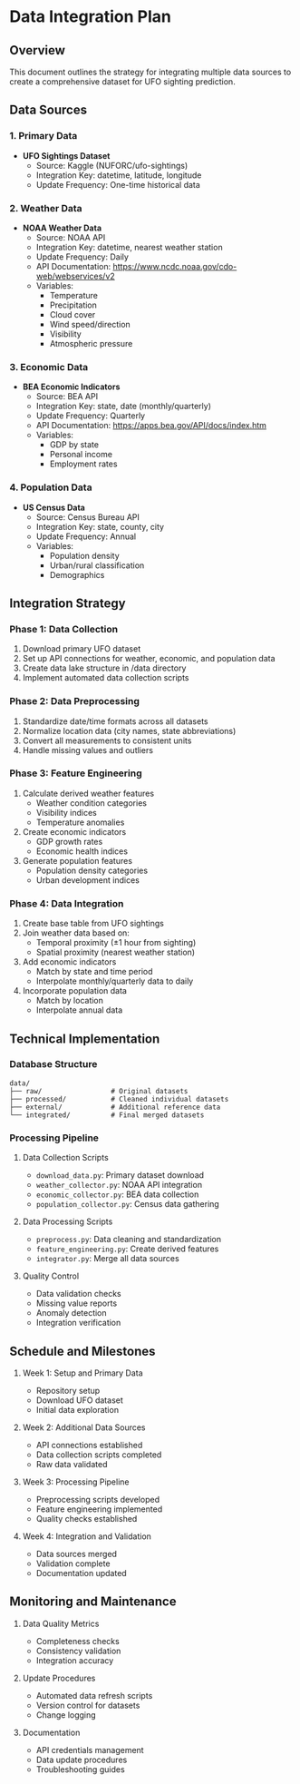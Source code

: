# Data Integration Plan

## Overview
This document outlines the strategy for integrating multiple data sources to create a comprehensive dataset for UFO sighting prediction.

## Data Sources

### 1. Primary Data
- **UFO Sightings Dataset**
  - Source: Kaggle (NUFORC/ufo-sightings)
  - Integration Key: datetime, latitude, longitude
  - Update Frequency: One-time historical data

### 2. Weather Data
- **NOAA Weather Data**
  - Source: NOAA API
  - Integration Key: datetime, nearest weather station
  - Update Frequency: Daily
  - API Documentation: https://www.ncdc.noaa.gov/cdo-web/webservices/v2
  - Variables:
    - Temperature
    - Precipitation
    - Cloud cover
    - Wind speed/direction
    - Visibility
    - Atmospheric pressure

### 3. Economic Data
- **BEA Economic Indicators**
  - Source: BEA API
  - Integration Key: state, date (monthly/quarterly)
  - Update Frequency: Quarterly
  - API Documentation: https://apps.bea.gov/API/docs/index.htm
  - Variables:
    - GDP by state
    - Personal income
    - Employment rates

### 4. Population Data
- **US Census Data**
  - Source: Census Bureau API
  - Integration Key: state, county, city
  - Update Frequency: Annual
  - Variables:
    - Population density
    - Urban/rural classification
    - Demographics

## Integration Strategy

### Phase 1: Data Collection
1. Download primary UFO dataset
2. Set up API connections for weather, economic, and population data
3. Create data lake structure in /data directory
4. Implement automated data collection scripts

### Phase 2: Data Preprocessing
1. Standardize date/time formats across all datasets
2. Normalize location data (city names, state abbreviations)
3. Convert all measurements to consistent units
4. Handle missing values and outliers

### Phase 3: Feature Engineering
1. Calculate derived weather features
   - Weather condition categories
   - Visibility indices
   - Temperature anomalies
2. Create economic indicators
   - GDP growth rates
   - Economic health indices
3. Generate population features
   - Population density categories
   - Urban development indices

### Phase 4: Data Integration
1. Create base table from UFO sightings
2. Join weather data based on:
   - Temporal proximity (±1 hour from sighting)
   - Spatial proximity (nearest weather station)
3. Add economic indicators
   - Match by state and time period
   - Interpolate monthly/quarterly data to daily
4. Incorporate population data
   - Match by location
   - Interpolate annual data

## Technical Implementation

### Database Structure
```
data/
├── raw/                 # Original datasets
├── processed/           # Cleaned individual datasets
├── external/            # Additional reference data
└── integrated/          # Final merged datasets
```

### Processing Pipeline
1. Data Collection Scripts
   - `download_data.py`: Primary dataset download
   - `weather_collector.py`: NOAA API integration
   - `economic_collector.py`: BEA data collection
   - `population_collector.py`: Census data gathering

2. Data Processing Scripts
   - `preprocess.py`: Data cleaning and standardization
   - `feature_engineering.py`: Create derived features
   - `integrator.py`: Merge all data sources

3. Quality Control
   - Data validation checks
   - Missing value reports
   - Anomaly detection
   - Integration verification

## Schedule and Milestones

1. Week 1: Setup and Primary Data
   - Repository setup
   - Download UFO dataset
   - Initial data exploration

2. Week 2: Additional Data Sources
   - API connections established
   - Data collection scripts completed
   - Raw data validated

3. Week 3: Processing Pipeline
   - Preprocessing scripts developed
   - Feature engineering implemented
   - Quality checks established

4. Week 4: Integration and Validation
   - Data sources merged
   - Validation complete
   - Documentation updated

## Monitoring and Maintenance

1. Data Quality Metrics
   - Completeness checks
   - Consistency validation
   - Integration accuracy

2. Update Procedures
   - Automated data refresh scripts
   - Version control for datasets
   - Change logging

3. Documentation
   - API credentials management
   - Data update procedures
   - Troubleshooting guides
